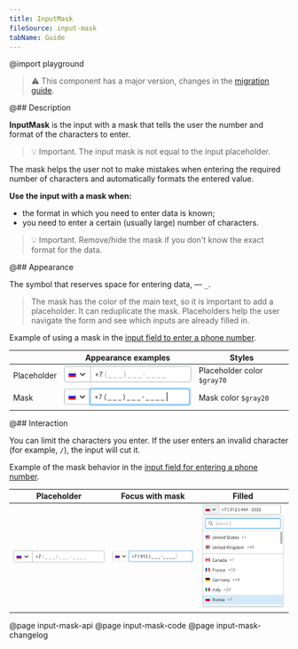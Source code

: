 ```yaml
---
title: InputMask
fileSource: input-mask
tabName: Guide
---
```


@import playground

> ⚠️ This component has a major version, changes in the [migration guide](/internal/migration-guide).

@## Description

**InputMask** is the input with a mask that tells the user the number and format of the characters to enter.

> 💡 Important. The input mask is not equal to the input placeholder.

The mask helps the user not to make mistakes when entering the required number of characters and automatically formats the entered value.

**Use the input with a mask when:**

- the format in which you need to enter data is known;
- you need to enter a certain (usually large) number of characters.

> 💡 Important. Remove/hide the mask if you don't know the exact format for the data.

@## Appearance

The symbol that reserves space for entering data, — `_`.

> The mask has the color of the main text, so it is important to add a placeholder. It can reduplicate the mask. Placeholders help the user navigate the form and see which inputs are already filled in.

Example of using a mask in the [input field to enter a phone number](/components/input-phone/input-phone-code).

|             | Appearance examples                                | Styles                      |
| ----------- | -------------------------------------------------- | --------------------------- |
| Placeholder | ![input with mask](static/placeholder-default.png) | Placeholder color `$gray70` |
| Mask        | ![input with mask](static/mask-default.png)        | Mask color `$gray20`        |

@## Interaction

You can limit the characters you enter. If the user enters an invalid character (for example, `/`), the input will cut it.

Example of the mask behavior in the [input field for entering a phone number](/components/input-phone/input-phone-code).

| Placeholder                                        | Focus with mask                                    | Filled                                            |
| -------------------------------------------------- | -------------------------------------------------- | ------------------------------------------------- |
| ![input with mask](static/placeholder-default.png) | ![input with mask in focus](static/mask-focus.png) | ![filled input with mask](static/mask-filled.png) |

@page input-mask-api
@page input-mask-code
@page input-mask-changelog
